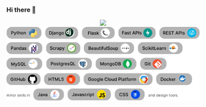 ### Hi there 👋
<div id="header" align="center">
  <img src="https://media1.giphy.com/media/3kPDmoWdBpQPNhCnUG/giphy.gif" width="100"/>
</div>


<div>
  <img src="Static/Skills.svg" title="Skills" alt="Skills"/>&nbsp;
</div>
